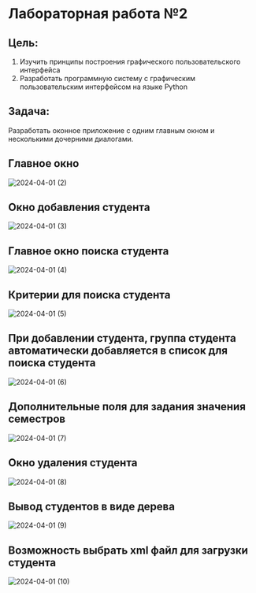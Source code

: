 # Лабораторная работа №2

## Цель: 
1. Изучить принципы построения графического пользовательского интерфейса
2. Разработать программную систему с графическим пользовательским интерфейсом на языке Python

## Задача:
Разработать оконное приложение с одним главным окном и несколькими дочерними диалогами. 

## Главное окно
![2024-04-01 (2)](https://github.com/NikitaGryn/gui/assets/114168438/52872060-061e-4ffd-a39e-16d69d73b579)

## Окно добавления студента
![2024-04-01 (3)](https://github.com/NikitaGryn/gui/assets/114168438/30401398-ae48-4268-891d-ba9eaeeb34a4)

## Главное окно поиска студента
![2024-04-01 (4)](https://github.com/NikitaGryn/gui/assets/114168438/3b264f59-f706-4809-90c4-2bd9cda72348)

## Критерии для поиска студента
![2024-04-01 (5)](https://github.com/NikitaGryn/gui/assets/114168438/168af5ca-6e3a-4757-84c2-32035174daf2)

## При добавлении студента, группа студента автоматически добавляется в список для поиска студента
![2024-04-01 (6)](https://github.com/NikitaGryn/gui/assets/114168438/f1852f5f-6cf6-4394-b3a6-67dc990b767d)

## Дополнительные поля для задания значения семестров
![2024-04-01 (7)](https://github.com/NikitaGryn/gui/assets/114168438/65c41ac4-2de8-424f-bd00-f4340da3bbe0)

## Окно удаления студента
![2024-04-01 (8)](https://github.com/NikitaGryn/gui/assets/114168438/9cbca872-a3e1-4ac1-94ff-8c089a517be6)

## Вывод студентов в виде дерева
![2024-04-01 (9)](https://github.com/NikitaGryn/gui/assets/114168438/3c8350c4-f569-4b3e-8d0f-4f26849ccb2a)

## Возможность выбрать xml файл для загрузки студента
![2024-04-01 (10)](https://github.com/NikitaGryn/gui/assets/114168438/ac92f5dc-34db-436d-9abc-f3cb99674e21)

